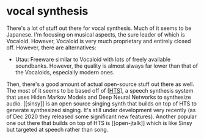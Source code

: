 # vocal synthesis

There's a lot of stuff out there for vocal synthesis.  Much of it seems to be Japanese.  I'm focusing on musical aspects, the sure leader of which is Vocaloid.  However, Vocaloid is very much proprietary and entirely closed off.  However, there are alternatives:

- Utau: Freeware similar to Vocaloid with lots of freely available soundbanks.  However, the quality is almost always far lower than that of the Vocaloids, especially modern ones.

Then, there's a good amount of actual open-source stuff out there as well.  The most of it seems to be based off of [[HTS]], a speech synthesis system that uses Hiden Markov Models and Deep Neural Networks to synthesize audio. [[sinsy]] is an open source singing synth that builds on top of HTS to generate synthesized singing.  It's still under development very recently (as of Dec 2020 they released some significant new features).  Another popular one out there that builds on top of HTS is [[open-jtalk]] which is like Sinsy but targeted at speech rather than song.

[//begin]: # "Autogenerated link references for markdown compatibility"
[HTS]: hts "HTS"
[//end]: # "Autogenerated link references"
